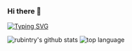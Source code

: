 ### Hi there 👋

[![Typing SVG](https://readme-typing-svg.demolab.com/?lines=「码梦为路，星辰为引」)](https://git.io/typing-svg)

<!--
**rubintry/rubintry** is a ✨ _special_ ✨ repository because its `README.md` (this file) appears on your GitHub profile.

Here are some ideas to get you started:

- 🔭 I’m currently working on ...
- 🌱 I’m currently learning ...
- 👯 I’m looking to collaborate on ...
- 🤔 I’m looking for help with ...
- 💬 Ask me about ...
- 📫 How to reach me: ...
- 😄 Pronouns: ...
- ⚡ Fun fact: ...
-->
![rubintry's github stats](https://github-readme-stats.vercel.app/api?username=rubintry&show_icons=true)
![top language](https://github-readme-stats.vercel.app/api/top-langs/?username=rubintry&layout=compact&card_width=445)
